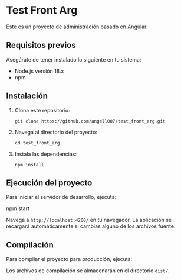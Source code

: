 # Test Front Arg

Este es un proyecto de administración basado en Angular.

## Requisitos previos

Asegúrate de tener instalado lo siguiente en tu sistema:

- Node.js versión 18.x 
- npm 

## Instalación

1. Clona este repositorio:
   ```
   git clone https://github.com/angell007/test_front_arg.git
   ```

2. Navega al directorio del proyecto:
   ```
   cd test_front_arg
   ```

3. Instala las dependencias:
   ```
   npm install
   ```

## Ejecución del proyecto

Para iniciar el servidor de desarrollo, ejecuta:

npm start

Navega a `http://localhost:4200/` en tu navegador. La aplicación se recargará automáticamente si cambias alguno de los archivos fuente.

## Compilación

Para compilar el proyecto para producción, ejecuta:

Los archivos de compilación se almacenarán en el directorio `dist/`.
